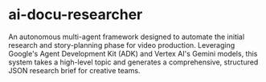 # ai-docu-researcher
An autonomous multi-agent framework designed to automate the initial research and story-planning phase for video production. Leveraging Google's Agent Development Kit (ADK) and Vertex AI's Gemini models, this system takes a high-level topic and generates a comprehensive, structured JSON research brief for creative teams.
